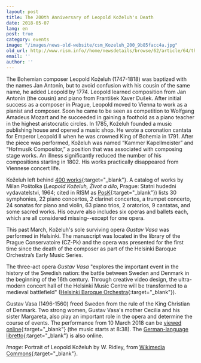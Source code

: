 ```yaml
---
layout: post
title: The 200th Anniversary of Leopold Koželuh's Death
date: 2018-05-07
lang: en
post: true
category: events
image: "/images/news-old-website/csm_Kozeluh_200_9b85facc4a.jpg"
old_url: http://www.rism.info//home/newsdetails/browse/62/article/64/the-200th-anniversary-of-leopold-kozeluhs-death.html
email: ''
author: ''
---
```


The Bohemian composer Leopold Koželuh (1747-1818) was baptized with the names Jan Antonín, but to avoid confusion with his cousin of the same name, he added Leopold by 1774. Leopold learned composition from Jan Antonín (the cousin) and piano from František Xaver Dušek. After initial success as a composer in Prague, Leopold moved to Vienna to work as a pianist and composer. Soon he came to be seen as competition to Wolfgang Amadeus Mozart and he succeeded in gaining a foothold as a piano teacher in the highest aristocratic circles. In 1785, Koželuh founded a music publishing house and opened a music shop. He wrote a coronation cantata for Emperor Leopold II when he was crowned King of Bohemia in 1791. After the piece was performed, Koželuh was named “Kammer Kapellmeister” and “Hofmusik Compositor,” a position that was associated with composing stage works. An illness significantly reduced the number of his compositions starting in 1802. His works practically disappeared from Viennese concert life.

Koželuh left behind [400 works](https://opac.rism.info/search?View=rism&author=Ko%C5%BEeluh+Leopold){:target="_blank"}. A catalog of works by Milan Poštolka (_Leopold Koželuh, Život a dílo_, Prague: Statni hudedni vydavatelstvi, 1964; cited in RISM as [PosK](https://opac.rism.info/search?View=rism&q=PosK){:target="_blank"}) lists 30 symphonies, 22 piano concertos, 2 clarinet concertos, a trumpet concerto, 24 sonatas for piano and violin, 63 piano trios, 2 oratorios, 9 cantatas, and some sacred works. His oeuvre also includes six operas and ballets each, which are all considered missing--except for one opera.

This past March, Koželuh's sole surviving opera _Gustav Vasa_ was performed in Helsinki. The manuscript was located in the library of the Prague Conservatoire (CZ-Pk) and the opera was presented for the first time since the death of the composer as part of the Helsinki Baroque Orchestra’s Early Music Series.

The three-act opera _Gustav Vasa_ "explores the important event in the history of the Swedish nation: the battle between Sweden and Denmark in the beginning of the 16th century. Through creative video design, the ultra-modern concert hall of the Helsinki Music Centre will be transformed to a medieval battlefield" ([Helsinki Baroque Orchestra](http://www.hebo.fi/tapahtuma/leopold-kozeluch-gustav-vasa/){:target="_blank"}).

Gustav Vasa (1496-1560) freed Sweden from the rule of the King Christian of Denmark. Two strong women, Gustav Vasa's mother Cecilia and his sister Margareta, also play an important role in the opera and determine the course of events. The performance from 10 March 2018 can be [viewed online](https://areena.yle.fi/1-4313561){:target="_blank"} (the music starts at 8:38). The [German-language libretto](https://yle.fi/tiedotusradio1/Gustav_Wasa_korrigiert_yle.pdf){:target="_blank"} is also online.

_Image_: Portrait of Leopold Koželuh by W. Ridley, from [Wikimedia Commons](https://commons.wikimedia.org/wiki/File:Kozeluh349.jpg){:target="_blank"}.


